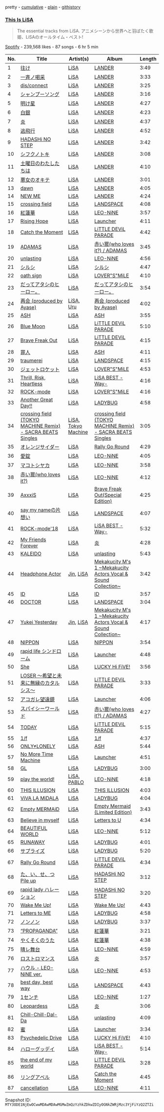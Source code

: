 pretty - [cumulative](/playlists/cumulative/37i9dQZF1DX01AtpaIYjQE.md) - [plain](/playlists/plain/37i9dQZF1DX01AtpaIYjQE) - [githistory](https://github.githistory.xyz/mackorone/spotify-playlist-archive/blob/main/playlists/plain/37i9dQZF1DX01AtpaIYjQE)

### [This Is LiSA](https://open.spotify.com/playlist/37i9dQZF1DX01AtpaIYjQE)

> The essential tracks from LiSA\. アニメシーンから世界へと羽ばたく歌姫、LiSAのオールタイム・ベスト!

[Spotify](https://open.spotify.com/user/spotify) - 239,568 likes - 87 songs - 6 hr 5 min

| No. | Title | Artist(s) | Album | Length |
|---|---|---|---|---|
| 1 | [往け](https://open.spotify.com/track/0IvfMAxkx2lbAfJUYmwS7J) | [LiSA](https://open.spotify.com/artist/0blbVefuxOGltDBa00dspv) | [LANDER](https://open.spotify.com/album/0YOUWQVuRAc2SpGdJJt6xv) | 3:49 |
| 2 | [一斉ノ喝采](https://open.spotify.com/track/1rZxzheHxWqFG7f58kXZrm) | [LiSA](https://open.spotify.com/artist/0blbVefuxOGltDBa00dspv) | [LANDER](https://open.spotify.com/album/0YOUWQVuRAc2SpGdJJt6xv) | 3:33 |
| 3 | [dis/connect](https://open.spotify.com/track/1wDxr0NwlusJFkwu6ci8WO) | [LiSA](https://open.spotify.com/artist/0blbVefuxOGltDBa00dspv) | [LANDER](https://open.spotify.com/album/0YOUWQVuRAc2SpGdJJt6xv) | 3:25 |
| 4 | [シャンプーソング](https://open.spotify.com/track/2IqjLpWrs5gI2xG2OEFxvx) | [LiSA](https://open.spotify.com/artist/0blbVefuxOGltDBa00dspv) | [LANDER](https://open.spotify.com/album/0YOUWQVuRAc2SpGdJJt6xv) | 3:16 |
| 5 | [明け星](https://open.spotify.com/track/4zfiFwHNwOH0iNKTSGp4kx) | [LiSA](https://open.spotify.com/artist/0blbVefuxOGltDBa00dspv) | [LANDER](https://open.spotify.com/album/0YOUWQVuRAc2SpGdJJt6xv) | 4:27 |
| 6 | [白銀](https://open.spotify.com/track/7qWVkBPOykbDGQ2D51tYiq) | [LiSA](https://open.spotify.com/artist/0blbVefuxOGltDBa00dspv) | [LANDER](https://open.spotify.com/album/0YOUWQVuRAc2SpGdJJt6xv) | 4:23 |
| 7 | [炎](https://open.spotify.com/track/3YXGSpMR27cthwFJfwd5DY) | [LiSA](https://open.spotify.com/artist/0blbVefuxOGltDBa00dspv) | [LANDER](https://open.spotify.com/album/0YOUWQVuRAc2SpGdJJt6xv) | 4:37 |
| 8 | [逃飛行](https://open.spotify.com/track/4la4G9g7JzxRIDXH6HIJvd) | [LiSA](https://open.spotify.com/artist/0blbVefuxOGltDBa00dspv) | [LANDER](https://open.spotify.com/album/0YOUWQVuRAc2SpGdJJt6xv) | 4:52 |
| 9 | [HADASHi NO STEP](https://open.spotify.com/track/6s1WMXoUhEpgWcBYCRJq2n) | [LiSA](https://open.spotify.com/artist/0blbVefuxOGltDBa00dspv) | [LANDER](https://open.spotify.com/album/0YOUWQVuRAc2SpGdJJt6xv) | 3:42 |
| 10 | [シフクノトキ](https://open.spotify.com/track/57zh02Y7xMlLY6FEdOquFu) | [LiSA](https://open.spotify.com/artist/0blbVefuxOGltDBa00dspv) | [LANDER](https://open.spotify.com/album/0YOUWQVuRAc2SpGdJJt6xv) | 3:08 |
| 11 | [土曜日のわたしたちは](https://open.spotify.com/track/0h0VPPZ99UwmOy3gylbrAk) | [LiSA](https://open.spotify.com/artist/0blbVefuxOGltDBa00dspv) | [LANDER](https://open.spotify.com/album/0YOUWQVuRAc2SpGdJJt6xv) | 4:10 |
| 12 | [悪女のオキテ](https://open.spotify.com/track/29cqealgSJ6M7qSd6ilP6A) | [LiSA](https://open.spotify.com/artist/0blbVefuxOGltDBa00dspv) | [LANDER](https://open.spotify.com/album/0YOUWQVuRAc2SpGdJJt6xv) | 3:01 |
| 13 | [dawn](https://open.spotify.com/track/2JhZFAnx6fJMuQhbdfmQAC) | [LiSA](https://open.spotify.com/artist/0blbVefuxOGltDBa00dspv) | [LANDER](https://open.spotify.com/album/0YOUWQVuRAc2SpGdJJt6xv) | 4:05 |
| 14 | [NEW ME](https://open.spotify.com/track/0dFOw1Zip1KGCAC70MNtLC) | [LiSA](https://open.spotify.com/artist/0blbVefuxOGltDBa00dspv) | [LANDER](https://open.spotify.com/album/0YOUWQVuRAc2SpGdJJt6xv) | 4:24 |
| 15 | [crossing field](https://open.spotify.com/track/4BvuZVf9KyBN3QiPfeI9hw) | [LiSA](https://open.spotify.com/artist/0blbVefuxOGltDBa00dspv) | [LANDSPACE](https://open.spotify.com/album/5HFUxDJPT23Q2VN32WPi3c) | 4:08 |
| 16 | [紅蓮華](https://open.spotify.com/track/0qMip0B2D4ePEjBJvAtYre) | [LiSA](https://open.spotify.com/artist/0blbVefuxOGltDBa00dspv) | [LEO\-NiNE](https://open.spotify.com/album/6qi56zXbhq7PU5lvzWNXIO) | 3:57 |
| 17 | [Rising Hope](https://open.spotify.com/track/7LqQO6uWQHDEue1ejeUVhF) | [LiSA](https://open.spotify.com/artist/0blbVefuxOGltDBa00dspv) | [Launcher](https://open.spotify.com/album/2sOcX6ibN1k7TbWeXh8uIs) | 4:11 |
| 18 | [Catch the Moment](https://open.spotify.com/track/6vRkYTrWDzzVrZTqBJFR0u) | [LiSA](https://open.spotify.com/artist/0blbVefuxOGltDBa00dspv) | [LiTTLE DEViL PARADE](https://open.spotify.com/album/4HWWaor0tTxicWj06jDh0P) | 4:42 |
| 19 | [ADAMAS](https://open.spotify.com/track/6RpBs7BsS9oiHKtzJXsMOS) | [LiSA](https://open.spotify.com/artist/0blbVefuxOGltDBa00dspv) | [赤い罠\(who loves it?\) / ADAMAS](https://open.spotify.com/album/0FzOLNWpmK69dCGZ5AVjKo) | 3:45 |
| 20 | [unlasting](https://open.spotify.com/track/3SlQVRQAgsc6ac6UBM9dIk) | [LiSA](https://open.spotify.com/artist/0blbVefuxOGltDBa00dspv) | [LEO\-NiNE](https://open.spotify.com/album/6qi56zXbhq7PU5lvzWNXIO) | 4:56 |
| 21 | [シルシ](https://open.spotify.com/track/2HYXGZkEv3m7RXuvFMKuU6) | [LiSA](https://open.spotify.com/artist/0blbVefuxOGltDBa00dspv) | [シルシ](https://open.spotify.com/album/6ax1NxmL4JCXn1GmzfWwJT) | 4:47 |
| 22 | [oath sign](https://open.spotify.com/track/4WRoLfCYJ4sLMhXgQJnI2N) | [LiSA](https://open.spotify.com/artist/0blbVefuxOGltDBa00dspv) | [LOVER"S"MiLE](https://open.spotify.com/album/7hUK1JeViZx1M2lkgS3vPG) | 4:10 |
| 23 | [だってアタシのヒーロー。](https://open.spotify.com/track/45UI1yzA7vjkWHoAUZ8nGp) | [LiSA](https://open.spotify.com/artist/0blbVefuxOGltDBa00dspv) | [だってアタシのヒーロー。](https://open.spotify.com/album/6RIrlLnU6kxuBnYXQVg25m) | 3:54 |
| 24 | [再会 \(produced by Ayase\)](https://open.spotify.com/track/52IsIvHidofM9JMjw78Jyz) | [LiSA](https://open.spotify.com/artist/0blbVefuxOGltDBa00dspv), [Uru](https://open.spotify.com/artist/6le80R1opKnTlP4o3KvA2k) | [再会 \(produced by Ayase\)](https://open.spotify.com/album/5E725MGo2fLSl5Q6CYKevf) | 4:02 |
| 25 | [ASH](https://open.spotify.com/track/6zxywTNOcgQ4jRWe1qDtSC) | [LiSA](https://open.spotify.com/artist/0blbVefuxOGltDBa00dspv) | [ASH](https://open.spotify.com/album/0TAZXk1bXxW0Da0mukfzE3) | 3:55 |
| 26 | [Blue Moon](https://open.spotify.com/track/1wmnvhWsCExZlHsoDXmGQm) | [LiSA](https://open.spotify.com/artist/0blbVefuxOGltDBa00dspv) | [LiTTLE DEViL PARADE](https://open.spotify.com/album/4HWWaor0tTxicWj06jDh0P) | 5:10 |
| 27 | [Brave Freak Out](https://open.spotify.com/track/42R9a3jhROy4sgZdKkc7WT) | [LiSA](https://open.spotify.com/artist/0blbVefuxOGltDBa00dspv) | [LiTTLE DEViL PARADE](https://open.spotify.com/album/4HWWaor0tTxicWj06jDh0P) | 4:15 |
| 28 | [罪人](https://open.spotify.com/track/6sX28h4bshzPlm6TBBAJT2) | [LiSA](https://open.spotify.com/artist/0blbVefuxOGltDBa00dspv) | [ASH](https://open.spotify.com/album/0pSP1RWLlGZPFEeU6an064) | 4:11 |
| 29 | [traumerei](https://open.spotify.com/track/24GwFhh1ByRhPuCBrTQhlW) | [LiSA](https://open.spotify.com/artist/0blbVefuxOGltDBa00dspv) | [LANDSPACE](https://open.spotify.com/album/5HFUxDJPT23Q2VN32WPi3c) | 4:15 |
| 30 | [ジェットロケット](https://open.spotify.com/track/7qhndu9caI7FUlfmKORIOD) | [LiSA](https://open.spotify.com/artist/0blbVefuxOGltDBa00dspv) | [LOVER"S"MiLE](https://open.spotify.com/album/7hUK1JeViZx1M2lkgS3vPG) | 4:53 |
| 31 | [Thrill, Risk, Heartless](https://open.spotify.com/track/5gf9xFlRXntw7hl3BBAeNp) | [LiSA](https://open.spotify.com/artist/0blbVefuxOGltDBa00dspv) | [LiSA BEST \-Way\-](https://open.spotify.com/album/6qkTX2PnlQkbKnnSWmROls) | 4:16 |
| 32 | [ROCK\-mode](https://open.spotify.com/track/3pvwavXxyhx7lIBdYY5Mjq) | [LiSA](https://open.spotify.com/artist/0blbVefuxOGltDBa00dspv) | [LOVER"S"MiLE](https://open.spotify.com/album/7hUK1JeViZx1M2lkgS3vPG) | 4:16 |
| 33 | [Another Great Day!!](https://open.spotify.com/track/04wHEljnaPozbpkyoRPNkU) | [LiSA](https://open.spotify.com/artist/0blbVefuxOGltDBa00dspv) | [LADYBUG](https://open.spotify.com/album/1X7vvwD3illZKuq4lhZJqB) | 4:58 |
| 34 | [crossing field \(TOKYO MACHINE Remix\) \- SACRA BEATS Singles](https://open.spotify.com/track/36XW0rkpuZ3Fn5WFgYUdT3) | [LiSA](https://open.spotify.com/artist/0blbVefuxOGltDBa00dspv), [Tokyo Machine](https://open.spotify.com/artist/3bwENxqj9nhaAI3fsAwmv9) | [crossing field \(TOKYO MACHINE Remix\) \- SACRA BEATS Singles](https://open.spotify.com/album/6psY9i0aa5qFiY1v7QdJdt) | 3:05 |
| 35 | [オレンジサイダー](https://open.spotify.com/track/55EbssrpWwFpfeB9xqG6PP) | [LiSA](https://open.spotify.com/artist/0blbVefuxOGltDBa00dspv) | [Rally Go Round](https://open.spotify.com/album/4n2lzLEgGWKrEkBUn0HGrn) | 4:29 |
| 36 | [愛錠](https://open.spotify.com/track/567GpcEdlzyrjzWh4vfRzX) | [LiSA](https://open.spotify.com/artist/0blbVefuxOGltDBa00dspv) | [LEO\-NiNE](https://open.spotify.com/album/6qi56zXbhq7PU5lvzWNXIO) | 4:05 |
| 37 | [マコトシヤカ](https://open.spotify.com/track/2Tkn0WEYxylHggkNXg6iud) | [LiSA](https://open.spotify.com/artist/0blbVefuxOGltDBa00dspv) | [LEO\-NiNE](https://open.spotify.com/album/6qi56zXbhq7PU5lvzWNXIO) | 3:58 |
| 38 | [赤い罠\(who loves it?\)](https://open.spotify.com/track/0Mu4Yoh1DxMdn24tovjU76) | [LiSA](https://open.spotify.com/artist/0blbVefuxOGltDBa00dspv) | [LEO\-NiNE](https://open.spotify.com/album/6qi56zXbhq7PU5lvzWNXIO) | 4:12 |
| 39 | [AxxxiS](https://open.spotify.com/track/7DVD1MBmD4JKAUOqu2aDsK) | [LiSA](https://open.spotify.com/artist/0blbVefuxOGltDBa00dspv) | [Brave Freak Out\(Special Edition\)](https://open.spotify.com/album/5T4l0yWA4cEuKq7I4Pkm3Q) | 4:25 |
| 40 | [say my nameの片想い](https://open.spotify.com/track/3VCNGorhyDctdlJ6QLYGtI) | [LiSA](https://open.spotify.com/artist/0blbVefuxOGltDBa00dspv) | [LANDSPACE](https://open.spotify.com/album/5HFUxDJPT23Q2VN32WPi3c) | 4:07 |
| 41 | [ROCK\-mode'18](https://open.spotify.com/track/09P7lVrMpXQzRIX5RnvPbZ) | [LiSA](https://open.spotify.com/artist/0blbVefuxOGltDBa00dspv) | [LiSA BEST \-Way\-](https://open.spotify.com/album/6qkTX2PnlQkbKnnSWmROls) | 5:32 |
| 42 | [My Friends Forever](https://open.spotify.com/track/6TsO4aiYxf6jpDfjKGjOyM) | [LiSA](https://open.spotify.com/artist/0blbVefuxOGltDBa00dspv) | [炎](https://open.spotify.com/album/2SUuio93gdAHC9BCZPr7bm) | 4:28 |
| 43 | [KALEIDO](https://open.spotify.com/track/2YX9lTo4bT3C0OXwXSWPqu) | [LiSA](https://open.spotify.com/artist/0blbVefuxOGltDBa00dspv) | [unlasting](https://open.spotify.com/album/7jfP5sIqy7L3NB082no1uM) | 5:43 |
| 44 | [Headphone Actor](https://open.spotify.com/track/56VTCRO6gYrpICBibMKr7R) | [Jin](https://open.spotify.com/artist/7to1UlTpu40h7CpjRPkGqA), [LiSA](https://open.spotify.com/artist/0blbVefuxOGltDBa00dspv) | [Mekakucity M's 1 \~Mekakucity Actors Vocal & Sound Collection\~](https://open.spotify.com/album/3h997MmMOM3Sdtb9MzEKVm) | 3:42 |
| 45 | [ID](https://open.spotify.com/track/3x0zJwdD01pkq5LllSVhVi) | [LiSA](https://open.spotify.com/artist/0blbVefuxOGltDBa00dspv) | [ID](https://open.spotify.com/album/1Wg6kbpJN59inEM3D3vImx) | 3:57 |
| 46 | [DOCTOR](https://open.spotify.com/track/5UXfC09ZN5Vj1Rm1wckSHh) | [LiSA](https://open.spotify.com/artist/0blbVefuxOGltDBa00dspv) | [LANDSPACE](https://open.spotify.com/album/5HFUxDJPT23Q2VN32WPi3c) | 3:04 |
| 47 | [Yukei Yesterday](https://open.spotify.com/track/23fiEpw0tVpRdu7z5zyvoc) | [Jin](https://open.spotify.com/artist/7to1UlTpu40h7CpjRPkGqA), [LiSA](https://open.spotify.com/artist/0blbVefuxOGltDBa00dspv) | [Mekakucity M's 1 \~Mekakucity Actors Vocal & Sound Collection\~](https://open.spotify.com/album/3h997MmMOM3Sdtb9MzEKVm) | 4:17 |
| 48 | [NIPPON](https://open.spotify.com/track/3UA7HWjmBmxvUyD3aYQtJA) | [LiSA](https://open.spotify.com/artist/0blbVefuxOGltDBa00dspv) | [NIPPON](https://open.spotify.com/album/4dws8S6PhSBMGMf8VLgqK4) | 3:54 |
| 49 | [rapid life シンドローム](https://open.spotify.com/track/0Kmd9fVw0Mz6PgKHJCvraP) | [LiSA](https://open.spotify.com/artist/0blbVefuxOGltDBa00dspv) | [Launcher](https://open.spotify.com/album/2sOcX6ibN1k7TbWeXh8uIs) | 4:48 |
| 50 | [She](https://open.spotify.com/track/37UGr8DOvzrYaETJQnzumX) | [LiSA](https://open.spotify.com/artist/0blbVefuxOGltDBa00dspv) | [LUCKY Hi FiVE!](https://open.spotify.com/album/3S391tsVADLxhClJzt4tSU) | 3:56 |
| 51 | [LOSER 〜希望と未来に無縁のカタルシス〜](https://open.spotify.com/track/19oxNwvgRjYGXy99f1UytF) | [LiSA](https://open.spotify.com/artist/0blbVefuxOGltDBa00dspv) | [LiTTLE DEViL PARADE](https://open.spotify.com/album/4HWWaor0tTxicWj06jDh0P) | 3:33 |
| 52 | [アコガレ望遠鏡](https://open.spotify.com/track/48Uziue1CfEWHQdwKJHfd5) | [LiSA](https://open.spotify.com/artist/0blbVefuxOGltDBa00dspv) | [Launcher](https://open.spotify.com/album/2sOcX6ibN1k7TbWeXh8uIs) | 4:06 |
| 53 | [スパイシーワールド](https://open.spotify.com/track/2YPgTLvqDJgaUtjmhd99lA) | [LiSA](https://open.spotify.com/artist/0blbVefuxOGltDBa00dspv) | [赤い罠\(who loves it?\) / ADAMAS](https://open.spotify.com/album/0FzOLNWpmK69dCGZ5AVjKo) | 4:27 |
| 54 | [TODAY](https://open.spotify.com/track/0ayKkdLj0UpYmE7iIWMZOX) | [LiSA](https://open.spotify.com/artist/0blbVefuxOGltDBa00dspv) | [LiTTLE DEViL PARADE](https://open.spotify.com/album/4HWWaor0tTxicWj06jDh0P) | 5:15 |
| 55 | [1/f](https://open.spotify.com/track/3OWvbjhox2ZWLoxnDYs6Pr) | [LiSA](https://open.spotify.com/artist/0blbVefuxOGltDBa00dspv) | [1/f](https://open.spotify.com/album/4iQU72ceAzBEXxxGqFs7Gg) | 4:37 |
| 56 | [ONLY≠LONELY](https://open.spotify.com/track/3KcO2PEtLUuqkkENwr9cJi) | [LiSA](https://open.spotify.com/artist/0blbVefuxOGltDBa00dspv) | [ASH](https://open.spotify.com/album/0pSP1RWLlGZPFEeU6an064) | 5:44 |
| 57 | [No More Time Machine](https://open.spotify.com/track/3w87wrXLQsUSEaqVpp7aLQ) | [LiSA](https://open.spotify.com/artist/0blbVefuxOGltDBa00dspv) | [Launcher](https://open.spotify.com/album/2sOcX6ibN1k7TbWeXh8uIs) | 4:51 |
| 58 | [GL](https://open.spotify.com/track/6ehNNmlPGa1MlG1RyhT0I8) | [LiSA](https://open.spotify.com/artist/0blbVefuxOGltDBa00dspv) | [LADYBUG](https://open.spotify.com/album/1X7vvwD3illZKuq4lhZJqB) | 3:00 |
| 59 | [play the world!](https://open.spotify.com/track/4M9x9R9Ar89CFatJwMbkrf) | [LiSA](https://open.spotify.com/artist/0blbVefuxOGltDBa00dspv), [PABLO](https://open.spotify.com/artist/395Le6nBY9v6viVKGYAIYw) | [LEO\-NiNE](https://open.spotify.com/album/6qi56zXbhq7PU5lvzWNXIO) | 4:18 |
| 60 | [THIS ILLUSION](https://open.spotify.com/track/1OrzZdwIwqM7KSoks6Fqjp) | [LiSA](https://open.spotify.com/artist/0blbVefuxOGltDBa00dspv) | [THIS ILLUSION](https://open.spotify.com/album/4qeTC56RAFoYqlyLy5zSER) | 4:03 |
| 61 | [ViVA LA MiDALA](https://open.spotify.com/track/2dDNJswbpRBIIN1LNf7nv7) | [LiSA](https://open.spotify.com/artist/0blbVefuxOGltDBa00dspv) | [LADYBUG](https://open.spotify.com/album/1X7vvwD3illZKuq4lhZJqB) | 4:04 |
| 62 | [Empty MERMAiD](https://open.spotify.com/track/7f8xZdUZNe5GqQjYlGAAAw) | [LiSA](https://open.spotify.com/artist/0blbVefuxOGltDBa00dspv) | [Empty Mermaid \(Limited Edition\)](https://open.spotify.com/album/1ei01xvuPdiMnu58DsvNup) | 3:43 |
| 63 | [Believe in myself](https://open.spotify.com/track/1cls46C2JdaGNMO9wBs7dm) | [LiSA](https://open.spotify.com/artist/0blbVefuxOGltDBa00dspv) | [Letters to U](https://open.spotify.com/album/4ATTPvYUUlWFj4f4UDfCXZ) | 4:34 |
| 64 | [BEAUTIFUL WORLD](https://open.spotify.com/track/4bKewsiRpYgAX7IV201coC) | [LiSA](https://open.spotify.com/artist/0blbVefuxOGltDBa00dspv) | [LEO\-NiNE](https://open.spotify.com/album/6qi56zXbhq7PU5lvzWNXIO) | 5:12 |
| 65 | [RUNAWAY](https://open.spotify.com/track/3A6IVD2ONUmlRqjol8uDt3) | [LiSA](https://open.spotify.com/artist/0blbVefuxOGltDBa00dspv) | [LADYBUG](https://open.spotify.com/album/1X7vvwD3illZKuq4lhZJqB) | 4:01 |
| 66 | [サプライズ](https://open.spotify.com/track/7KcbHvGRuenSSreBWXBd78) | [LiSA](https://open.spotify.com/artist/0blbVefuxOGltDBa00dspv) | [LADYBUG](https://open.spotify.com/album/1X7vvwD3illZKuq4lhZJqB) | 5:20 |
| 67 | [Rally Go Round](https://open.spotify.com/track/2kuitZwspuGShsNYXx5Zvp) | [LiSA](https://open.spotify.com/artist/0blbVefuxOGltDBa00dspv) | [LiTTLE DEViL PARADE](https://open.spotify.com/album/4HWWaor0tTxicWj06jDh0P) | 4:34 |
| 68 | [た、い、せ、つ Pile up](https://open.spotify.com/track/6w43lhKdOEFvom2GMFte9D) | [LiSA](https://open.spotify.com/artist/0blbVefuxOGltDBa00dspv) | [HADASHi NO STEP](https://open.spotify.com/album/4xyRzR05k9WWz5CmO99GLN) | 3:12 |
| 69 | [rapid lady ハレーション](https://open.spotify.com/track/4bJoYXbL2tf8LkdOWBF1Uh) | [LiSA](https://open.spotify.com/artist/0blbVefuxOGltDBa00dspv) | [HADASHi NO STEP](https://open.spotify.com/album/4xyRzR05k9WWz5CmO99GLN) | 3:20 |
| 70 | [Wake Me Up!](https://open.spotify.com/track/2AqHEeNCiY2Xq0E4YlCDWd) | [LiSA](https://open.spotify.com/artist/0blbVefuxOGltDBa00dspv) | [Wake Me Up!](https://open.spotify.com/album/73Sxwha7hL9gcl4GXyXCyH) | 4:43 |
| 71 | [Letters to ME](https://open.spotify.com/track/7loQdbDwvMmkKsO5aAJj4O) | [LiSA](https://open.spotify.com/artist/0blbVefuxOGltDBa00dspv) | [LADYBUG](https://open.spotify.com/album/1X7vvwD3illZKuq4lhZJqB) | 4:58 |
| 72 | [ノンノン](https://open.spotify.com/track/5798eKtdpVJudo6BOCWnfD) | [LiSA](https://open.spotify.com/artist/0blbVefuxOGltDBa00dspv) | [LADYBUG](https://open.spotify.com/album/1X7vvwD3illZKuq4lhZJqB) | 3:37 |
| 73 | [“PROPAGANDA”](https://open.spotify.com/track/5XAmuo3yRsBwd1EqkFkeTE) | [LiSA](https://open.spotify.com/artist/0blbVefuxOGltDBa00dspv) | [紅蓮華](https://open.spotify.com/album/03dTdtI7lVRiD2D3D9R4Be) | 3:21 |
| 74 | [やくそくのうた](https://open.spotify.com/track/0qOeDONIVc5h9AiZAVp8yo) | [LiSA](https://open.spotify.com/artist/0blbVefuxOGltDBa00dspv) | [紅蓮華](https://open.spotify.com/album/03dTdtI7lVRiD2D3D9R4Be) | 4:38 |
| 75 | [晴レ舞台](https://open.spotify.com/track/6Tcl3oxCmscox51Kpp1vcy) | [LiSA](https://open.spotify.com/artist/0blbVefuxOGltDBa00dspv) | [LEO\-NiNE](https://open.spotify.com/album/6qi56zXbhq7PU5lvzWNXIO) | 4:59 |
| 76 | [ロストロマンス](https://open.spotify.com/track/3lfpnhiO6whPEdBM6O9Sdr) | [LiSA](https://open.spotify.com/artist/0blbVefuxOGltDBa00dspv) | [炎](https://open.spotify.com/album/2SUuio93gdAHC9BCZPr7bm) | 3:57 |
| 77 | [ハウル \- LEO\-NiNE ver.](https://open.spotify.com/track/6hIoBUG5amkusKDaJAmoVO) | [LiSA](https://open.spotify.com/artist/0blbVefuxOGltDBa00dspv) | [LEO\-NiNE](https://open.spotify.com/album/6qi56zXbhq7PU5lvzWNXIO) | 4:53 |
| 78 | [best day, best way](https://open.spotify.com/track/3I8fdUwweMlXyv0AvYCoU9) | [LiSA](https://open.spotify.com/artist/0blbVefuxOGltDBa00dspv) | [LANDSPACE](https://open.spotify.com/album/5HFUxDJPT23Q2VN32WPi3c) | 4:43 |
| 79 | [1センチ](https://open.spotify.com/track/1UpTXz33U2cZzpGhaKaXzo) | [LiSA](https://open.spotify.com/artist/0blbVefuxOGltDBa00dspv) | [LEO\-NiNE](https://open.spotify.com/album/6qi56zXbhq7PU5lvzWNXIO) | 1:27 |
| 80 | [Leopardess](https://open.spotify.com/track/0F2wTr49CvXXgcCq7d2UmK) | [LiSA](https://open.spotify.com/artist/0blbVefuxOGltDBa00dspv) | [炎](https://open.spotify.com/album/2SUuio93gdAHC9BCZPr7bm) | 3:06 |
| 81 | [Chill\-Chill\-Dal\-Da](https://open.spotify.com/track/47q35YjW1eAAFVigFNL5YO) | [LiSA](https://open.spotify.com/artist/0blbVefuxOGltDBa00dspv) | [unlasting](https://open.spotify.com/album/7jfP5sIqy7L3NB082no1uM) | 4:09 |
| 82 | [蜜](https://open.spotify.com/track/4SEABLYUzWSKINFxffXeUm) | [LiSA](https://open.spotify.com/artist/0blbVefuxOGltDBa00dspv) | [Launcher](https://open.spotify.com/album/2sOcX6ibN1k7TbWeXh8uIs) | 3:34 |
| 83 | [Psychedelic Drive](https://open.spotify.com/track/4G5RbWAUcfhoxqaZgVRzGg) | [LiSA](https://open.spotify.com/artist/0blbVefuxOGltDBa00dspv) | [LUCKY Hi FiVE!](https://open.spotify.com/album/3S391tsVADLxhClJzt4tSU) | 4:10 |
| 84 | [ハローグッデイ](https://open.spotify.com/track/2HeoW34oznLWvuH3q43alB) | [LiSA](https://open.spotify.com/artist/0blbVefuxOGltDBa00dspv) | [LiSA BEST \-Way\-](https://open.spotify.com/album/6qkTX2PnlQkbKnnSWmROls) | 5:14 |
| 85 | [the end of my world](https://open.spotify.com/track/4OIm5aOUAcYoflfcIomBE9) | [LiSA](https://open.spotify.com/artist/0blbVefuxOGltDBa00dspv) | [LiTTLE DEViL PARADE](https://open.spotify.com/album/4HWWaor0tTxicWj06jDh0P) | 3:28 |
| 86 | [リングアベル](https://open.spotify.com/track/1PfPiEZ093M5oxinl5TAoO) | [LiSA](https://open.spotify.com/artist/0blbVefuxOGltDBa00dspv) | [Catch the Moment](https://open.spotify.com/album/5mr96wuap8SvgVr9YnfUry) | 4:45 |
| 87 | [cancellation](https://open.spotify.com/track/2PaBbS561Wft9NqEz1lSvE) | [LiSA](https://open.spotify.com/artist/0blbVefuxOGltDBa00dspv) | [LEO\-NiNE](https://open.spotify.com/album/6qi56zXbhq7PU5lvzWNXIO) | 4:11 |

Snapshot ID: `MTY3ODE1NjEwOCwwMDAwMDAwMGMwZmQzYzhkZDkwZDIyOGNkZWRjMzc3YjFiYzQ2ZTZi`
